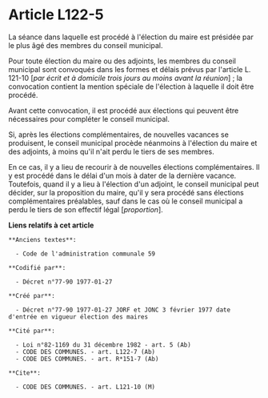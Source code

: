# Article L122-5

La séance dans laquelle est procédé à l'élection du maire est présidée par le plus âgé des membres du conseil municipal. 

Pour toute élection du maire ou des adjoints, les membres du conseil municipal sont convoqués dans les formes et délais
prévus par l'article L. 121-10 [*par écrit et à domicile trois jours au moins avant la réunion*] ; la convocation contient la
mention spéciale de l'élection à laquelle il doit être procédé. 

Avant cette convocation, il est procédé aux élections qui peuvent être nécessaires pour compléter le conseil municipal.

Si, après les élections complémentaires, de nouvelles vacances se produisent, le conseil municipal procède néanmoins à
l'élection du maire et des adjoints, à moins qu'il n'ait perdu le tiers de ses membres. 

En ce cas, il y a lieu de recourir à de nouvelles élections complémentaires. Il y est procédé dans le délai d'un mois à dater
de la dernière vacance. Toutefois, quand il y a lieu à l'élection d'un adjoint, le conseil municipal peut décider, sur la
proposition du maire, qu'il y sera procédé sans élections complémentaires préalables, sauf dans le cas où le conseil
municipal a perdu le tiers de son effectif légal [*proportion*].

**Liens relatifs à cet article**

	**Anciens textes**:

	  - Code de l'administration communale 59

	**Codifié par**:

	  - Décret n°77-90 1977-01-27

	**Créé par**:

	  - Décret n°77-90 1977-01-27 JORF et JONC 3 février 1977 date d'entrée en vigueur élection des maires

	**Cité par**:

	  - Loi n°82-1169 du 31 décembre 1982 - art. 5 (Ab)
	  - CODE DES COMMUNES. - art. L122-7 (Ab)
	  - CODE DES COMMUNES. - art. R*151-7 (Ab)

	**Cite**:

	  - CODE DES COMMUNES. - art. L121-10 (M)
